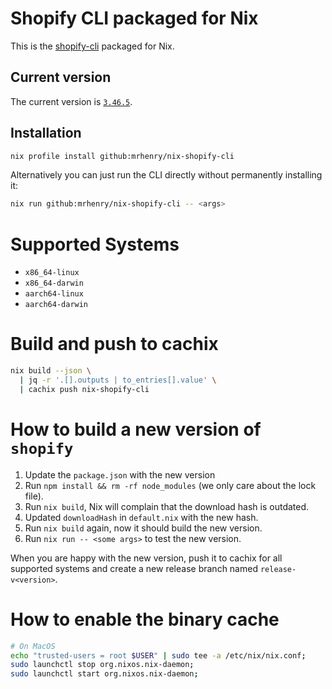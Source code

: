 # Shopify CLI packaged for Nix

This is the [shopify-cli](https://github.com/Shopify/cli) packaged for Nix.

## Current version

The current version is [`3.46.5`](https://github.com/Shopify/cli/releases/tag/3.46.5).

## Installation

```sh
nix profile install github:mrhenry/nix-shopify-cli
```

Alternatively you can just run the CLI directly without permanently installing it:

```sh
nix run github:mrhenry/nix-shopify-cli -- <args>
```

# Supported Systems

- `x86_64-linux`
- `x86_64-darwin`
- `aarch64-linux`
- `aarch64-darwin`

# Build and push to cachix

```sh
nix build --json \
  | jq -r '.[].outputs | to_entries[].value' \
  | cachix push nix-shopify-cli
```

# How to build a new version of `shopify`

1. Update the `package.json` with the new version
2. Run `npm install && rm -rf node_modules` (we only care about the lock file).
3. Run `nix build`, Nix will complain that the download hash is outdated.
4. Updated `downloadHash` in `default.nix` with the new hash.
5. Run `nix build` again, now it should build the new version.
6. Run `nix run -- <some args>` to test the new version.

When you are happy with the new version, push it to cachix for all supported systems and
create a new release branch named `release-v<version>`.

# How to enable the binary cache

```sh
# On MacOS
echo "trusted-users = root $USER" | sudo tee -a /etc/nix/nix.conf;
sudo launchctl stop org.nixos.nix-daemon;
sudo launchctl start org.nixos.nix-daemon;
```
